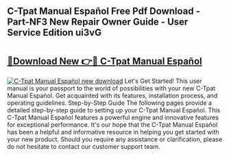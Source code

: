 ## C-Tpat Manual Español Free Pdf Download - Part-NF3 New Repair Owner Guide - User Service Edition ui3vG

# <h2><a href="http://bc44007.oget.top/?id=C-Tpat+Manual+Espa%c3%b1ol">🔗Download New 👉🔴 C-Tpat Manual Español</a></h2>

[![C-Tpat Manual Español new download](https://i.imgur.com/5g1atiW.png)](http://bc44007.oget.top/?id=C-Tpat+Manual+Espa%c3%b1ol)
Let's Get Started! This user manual is your passport to the world of possibilities with your new C-Tpat Manual Español. Get acquainted with its features, installation process, and operating guidelines. Step-by-Step Guide The following pages provide a detailed step-by-step guide to setting up your C-Tpat Manual Español. This C-Tpat Manual Español features a powerful engine and innovative features for exceptional performance. It's our hope that the C-Tpat Manual Español has been a helpful and informative resource in helping you get started with your new product. Should you require any assistance or clarification, please do not hesitate to contact our customer support team.
